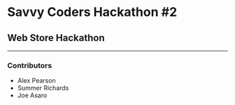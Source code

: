 # Savvy Coders Hackathon \#2
## Web Store Hackathon

---

### Contributors
+ Alex Pearson
+ Summer Richards
+ Joe Asaro
